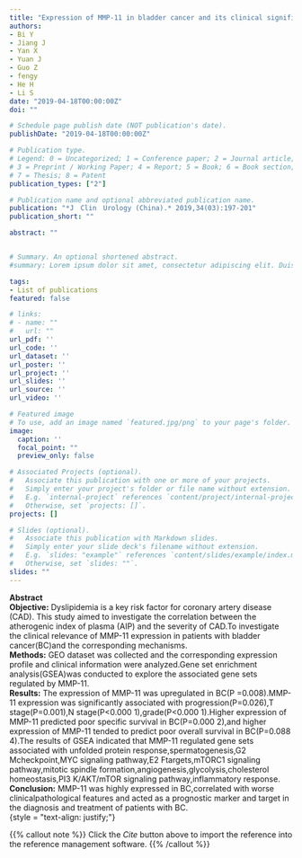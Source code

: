 ```yaml
---
title: "Expression of MMP-11 in bladder cancer and its clinical significance"
authors:
- Bi Y
- Jiang J
- Yan X
- Yuan J
- Guo Z
- fengy
- He H
- Li S
date: "2019-04-18T00:00:00Z"
doi: ""

# Schedule page publish date (NOT publication's date).
publishDate: "2019-04-18T00:00:00Z"

# Publication type.
# Legend: 0 = Uncategorized; 1 = Conference paper; 2 = Journal article;
# 3 = Preprint / Working Paper; 4 = Report; 5 = Book; 6 = Book section;
# 7 = Thesis; 8 = Patent
publication_types: ["2"]

# Publication name and optional abbreviated publication name.
publication: "*J　Clin　Urology (China).* 2019,34(03):197-201"
publication_short: ""

abstract: ""


# Summary. An optional shortened abstract.
#summary: Lorem ipsum dolor sit amet, consectetur adipiscing elit. Duis posuere tellus ac convallis placerat. Proin tincidunt magna sed ex sollicitudin condimentum.

tags:
- List of publications
featured: false

# links:
# - name: ""
#   url: ""
url_pdf: ''
url_code: ''
url_dataset: ''
url_poster: ''
url_project: ''
url_slides: ''
url_source: ''
url_video: ''

# Featured image
# To use, add an image named `featured.jpg/png` to your page's folder. 
image:
  caption: ''
  focal_point: ""
  preview_only: false

# Associated Projects (optional).
#   Associate this publication with one or more of your projects.
#   Simply enter your project's folder or file name without extension.
#   E.g. `internal-project` references `content/project/internal-project/index.md`.
#   Otherwise, set `projects: []`.
projects: []

# Slides (optional).
#   Associate this publication with Markdown slides.
#   Simply enter your slide deck's filename without extension.
#   E.g. `slides: "example"` references `content/slides/example/index.md`.
#   Otherwise, set `slides: ""`.
slides: ""
---
```

**Abstract**  
**Objective:** Dyslipidemia is a key risk factor for coronary artery disease (CAD). This study aimed to investigate the correlation between the atherogenic index of plasma (AIP) and the severity of CAD.To investigate the clinical relevance of MMP-11 expression in patients with bladder cancer(BC)and the corresponding mechanisms.  
**Methods:** GEO dataset was collected and the corresponding expression profile and clinical information were analyzed.Gene set enrichment analysis(GSEA)was conducted to explore the associated gene sets regulated by MMP-11.  
**Results:** The expression of MMP-11 was upregulated in BC(P =0.008).MMP-11 expression was significantly associated with progression(P=0.026),T stage(P=0.001),N stage(P<0.000 1),grade(P<0.000 1).Higher expression of MMP-11 predicted poor specific survival in BC(P=0.000 2),and higher expression of MMP-11 tended to predict poor overall survival in BC(P=0.088 4).The results of GSEA indicated that MMP-11 regulated gene sets associated with unfolded protein response,spermatogenesis,G2 Mcheckpoint,MYC signaling pathway,E2 Ftargets,mTORC1 signaling pathway,mitotic spindle formation,angiogenesis,glycolysis,cholesterol homeostasis,PI3 K/AKT/mTOR signaling pathway,inflammatory response.  
**Conclusion:** MMP-11 was highly expressed in BC,correlated with worse clinicalpathological features and acted as a prognostic marker and target in the diagnosis and treatment of patients with BC.  
{style = "text-align: justify;"}

{{% callout note %}}
Click the _Cite_ button above to import the reference into the reference management software.
{{% /callout %}}

